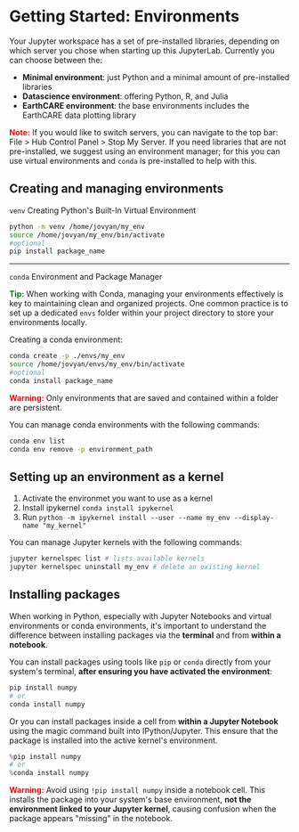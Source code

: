 # Getting Started: Environments

Your Jupyter workspace has a set of pre-installed libraries, depending on which server you chose when starting up this JupyterLab. Currently you can choose between the: 

* **Minimal environment**: just Python and a minimal amount of pre-installed libraries
* **Datascience environment**: offering Python, R, and Julia
* **EarthCARE environment**: the base environments includes the EarthCARE data plotting library 

<span style="color:red"><strong>Note:</strong></span> If you would like to switch servers, you can navigate to the top bar: File > Hub Control Panel > Stop My Server.
If you need libraries that are not pre-installed, we suggest using an environment manager; for this you can use virtual environments and `conda` is pre-installed to help with this. 

## Creating and managing environments 

`venv` Creating Python's Built-In Virtual Environment 
```bash
python -m venv /home/jovyan/my_env
source /home/jovyan/my_env/bin/activate
#optional 
pip install package_name 
```

---

`conda` Environment and Package Manager 

<span style="color:green"><strong>Tip:</strong></span> When working with Conda, managing your environments effectively is key to maintaining clean and organized projects. One common practice is to set up a dedicated `envs` folder within your project directory to store your environments locally.

Creating a conda environment: 


```bash
conda create -p ./envs/my_env
source /home/jovyan/envs/my_env/bin/activate
#optional 
conda install package_name 
```

<span style="color:red"><strong>Warning:</strong></span> Only environments that are saved and contained within a folder are persistent. 

You can manage conda environments with the following commands:
  ```bash
  conda env list
  conda env remove -p environment_path
  ```

## Setting up an environment as a kernel 

1. Activate the environmet you want to use as a kernel
2. Install ipykernel ```conda install ipykernel```
3. Run ```python -m ipykernel install --user --name my_env --display-name "my_kernel"```

You can manage Jupyter kernels with the following commands:
  ```bash
  jupyter kernelspec list # lists available kernels
  jupyter kernelspec uninstall my_env # delete an existing kernel 
```


## Installing packages 
When working in Python, especially with Jupyter Notebooks and virtual environments or conda environments, it's important to understand the difference between installing packages via the **terminal** and from **within a notebook**. 

You can install packages using tools like `pip` or `conda` directly from your system's terminal, **after ensuring you have activated the environment**:

```bash
pip install numpy
# or
conda install numpy
```

Or you can install packages inside a cell from **within a Jupyter Notebook** using the magic command built into IPython/Jupyter. This ensure that the package is installed into the active kernel's environment. 

```python
%pip install numpy     
# or
%conda install numpy
```
<span style="color:red"><strong>Warning:</strong></span> Avoid using `!pip install numpy` inside a notebook cell. This installs the package into your system's base environment, **not the environment linked to your Jupyter kernel**, causing confusion when the package appears "missing" in the notebook.
